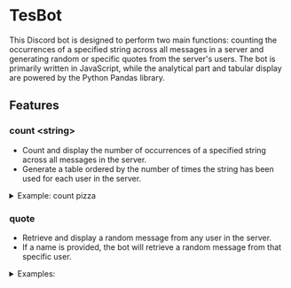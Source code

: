 # TesBot
This Discord bot is designed to perform two main functions: counting the occurrences of a specified string across all messages in a server and generating random or specific quotes from the server's users. The bot is primarily written in JavaScript, while the analytical part and tabular display are powered by the Python Pandas library.

## Features
### count \<string\>
* Count and display the number of occurrences of a specified string across all messages in the server.
* Generate a table ordered by the number of times the string has been used for each user in the server. <br>

<details>
  <summary>Example: count pizza</summary>
  <img src="https://github.com/kristensurva/TesBot/assets/56866365/8642bf52-ed56-4d02-b56d-490807376dd3" height="310">
</details>

### quote
* Retrieve and display a random message from any user in the server.
* If a name is provided, the bot will retrieve a random message from that specific user.

<details>
  <summary>Examples:</summary>
  <img src="https://github.com/kristensurva/TesBot/assets/56866365/f702ed2d-210d-4f16-bd47-0c8fd5f7f47f" height="280">
</details>

